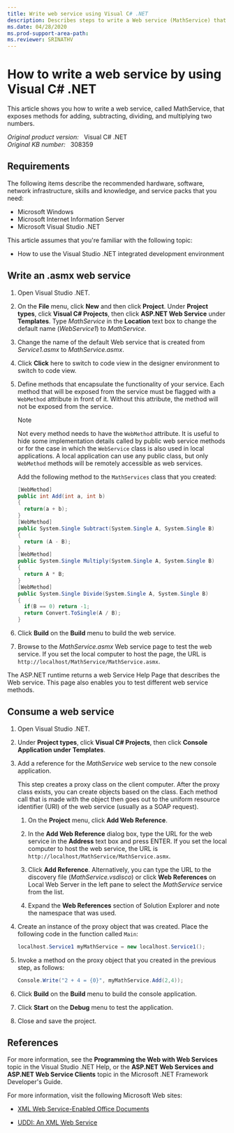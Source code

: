 ```yaml
---
title: Write web service using Visual C# .NET
description: Describes steps to write a Web service (MathService) that exposes methods for adding, subtracting, dividing, and multiplying two numbers.
ms.date: 04/28/2020
ms.prod-support-area-path:
ms.reviewer: SRINATHV
---
```

# How to write a web service by using Visual C# .NET

This article shows you how to write a web service, called MathService, that exposes methods for adding, subtracting, dividing, and multiplying two numbers.

_Original product version:_ &nbsp; Visual C# .NET  
_Original KB number:_ &nbsp; 308359

## Requirements

The following items describe the recommended hardware, software, network infrastructure, skills and knowledge, and service packs that you need:

- Microsoft Windows
- Microsoft Internet Information Server
- Microsoft Visual Studio .NET

This article assumes that you're familiar with the following topic:

- How to use the Visual Studio .NET integrated development environment

## Write an .asmx web service

1. Open Visual Studio .NET.
2. On the **File** menu, click **New** and then click **Project**. Under **Project types**, click **Visual C# Projects**, then click **ASP.NET Web Service** under **Templates**. Type *MathService* in the **Location** text box to change the default name (*WebService1*) to *MathService*.
3. Change the name of the default Web service that is created from *Service1.asmx* to *MathService.asmx*.
4. Click **Click** here to switch to code view in the designer environment to switch to code view.
5. Define methods that encapsulate the functionality of your service. Each method that will be exposed from the service must be flagged with a `WebMethod` attribute in front of it. Without this attribute, the method will not be exposed from the service.

    > [!NOTE]
    > Not every method needs to have the `WebMethod` attribute. It is useful to hide some implementation details called by public web service methods or for the case in which the `WebService` class is also used in local applications. A local application can use any public class, but only `WebMethod` methods will be remotely accessible as web services.

    Add the following method to the `MathServices` class that you created:

    ```csharp
    [WebMethod]
    public int Add(int a, int b)
    {
      return(a + b);
    }
    [WebMethod]
    public System.Single Subtract(System.Single A, System.Single B)
    {
      return (A - B);
    }
    [WebMethod]
    public System.Single Multiply(System.Single A, System.Single B)
    {
      return A * B;
    }
    [WebMethod]
    public System.Single Divide(System.Single A, System.Single B)
    {
      if(B == 0) return -1;
      return Convert.ToSingle(A / B);
    }
    ```

6. Click **Build** on the **Build** menu to build the web service.
7. Browse to the *MathService.asmx* Web service page to test the web service. If you set the local computer to host the page, the URL is `http://localhost/MathService/MathService.asmx`.

The ASP.NET runtime returns a web Service Help Page that describes the Web service. This page also enables you to test different web service methods.

## Consume a web service

1. Open Visual Studio .NET.
2. Under **Project types**, click **Visual C# Projects**, then click **Console Application under Templates**.
3. Add a reference for the *MathService* web service to the new console application.

    This step creates a proxy class on the client computer. After the proxy class exists, you can create objects based on the class. Each method call that is made with the object then goes out to the uniform resource identifier (URI) of the web service (usually as a SOAP request).

      1. On the **Project** menu, click **Add Web Reference**.
      2. In the **Add Web Reference** dialog box, type the URL for the web service in the **Address** text box and press ENTER. If you set the local computer to host the web service, the URL is `http://localhost/MathService/MathService.asmx`.

      3. Click **Add Reference**. Alternatively, you can type the URL to the discovery file (*MathService.vsdisco*) or click **Web References** on Local Web Server in the left pane to select the *MathService* service from the list.
      4. Expand the **Web References** section of Solution Explorer and note the namespace that was used.
4. Create an instance of the proxy object that was created. Place the following code in the function called `Main`:

    ```csharp
    localhost.Service1 myMathService = new localhost.Service1();
    ```

5. Invoke a method on the proxy object that you created in the previous step, as follows:

    ```csharp
    Console.Write("2 + 4 = {0}", myMathService.Add(2,4));
    ```

6. Click **Build** on the **Build** menu to build the console application.
7. Click **Start** on the **Debug** menu to test the application.
8. Close and save the project.

## References

For more information, see the **Programming the Web with Web Services** topic in the Visual Studio .NET Help, or the **ASP.NET Web Services and ASP.NET Web Service Clients** topic in the Microsoft .NET Framework Developer's Guide.

For more information, visit the following Microsoft Web sites:

- [XML Web Service-Enabled Office Documents](/previous-versions/dotnet/articles/ms950767(v=msdn.10))

- [UDDI: An XML Web Service](/previous-versions/dotnet/articles/ms950813(v=msdn.10))
